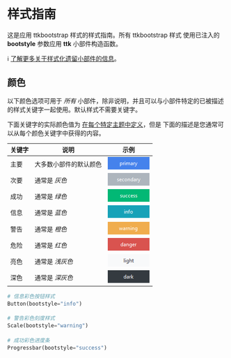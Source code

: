 # 样式指南

这是应用 ttkbootstrap 样式的样式指南。所有 ttkbootstrap 样式
使用已注入的 **bootstyle** 参数应用
**ttk** 小部件构造函数。

ℹ️ [了解更多关于样式化遗留小部件的信息](legacywidgets.md)。

## 颜色

以下颜色选项可用于 _所有_ 小部件，除非说明，并且可以与小部件特定的已被描述的样式关键字一起使用。默认样式不需要关键字。

下面关键字的实际颜色值为
[在每个特定主题中定义](../themes/definitions.md)，但是
下面的描述是您通常可以从每个颜色关键字中获得的内容。

|关键字 |说明 |示例 |
| --- | --- | --- |
|主要 |大多数小部件的默认颜色 | ![主要](../assets/colors/primary.png) |
|次要 |通常是 _灰色_ | ![次要](../assets/colors/secondary.png) |
|成功|通常是 _绿色_  | ![成功](../assets/colors/success.png) |
|信息 |通常是 _蓝色_| ![信息](../assets/colors/info.png) |
|警告 |通常是 _橙色_  | ![警告](../assets/colors/warning.png) |
|危险 |通常是 _红色_ | ![危险](../assets/colors/danger.png) |
|亮色 |通常是 _浅灰色_  | ![亮色](../assets/colors/light.png) |
|深色 |通常是 _深灰色_ | ![深色](../assets/colors/dark.png) |


```python
# 信息彩色按钮样式
Button(bootstyle="info")

# 警告彩色刻度样式
Scale(bootstyle="warning")

# 成功彩色进度条
Progressbar(bootstyle="success")
```
